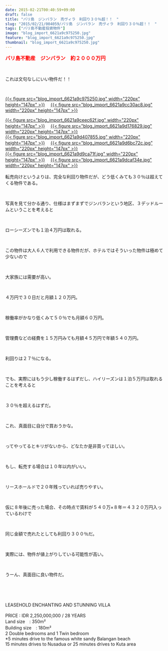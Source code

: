 ```yaml
---
date: 2015-02-21T00:40:59+09:00
draft: false
title: "バリ島　ジンバラン　売ヴィラ　利回り３０％超！！　"
slug: "2015/02/21/004059/バリ島　ジンバラン　売ヴィラ　利回り３０％超！！　"
tags: ["バリ島不動産投資物件"]
image: "blog_import_6621a9c975250.jpg"
feature: "blog_import_6621a9c975250.jpg"
thumbnail: "blog_import_6621a9c975250.jpg"
---
```

<p><font color="#ff0000" size="3"><strong>バリ島不動産　ジンバラン　約２０００万円</strong></font></p><br/><p>これは文句なしにいい物件だ！！</p><p><br/></p><p><a href="blog_import_6621a9caae356.jpg">{{< figure src="blog_import_6621a9c975250.jpg" width="220px" height="147px" >}}</a> 　<a href="blog_import_6621a9cd6d683.jpg">{{< figure src="blog_import_6621a9cc30ac8.jpg" width="220px" height="147px" >}}</a> </p><p><a href="blog_import_6621a9d02a73e.jpg">{{< figure src="blog_import_6621a9ceec62f.jpg" width="220px" height="147px" >}}</a> 　<a href="blog_import_6621a9d2ac8de.jpg">{{< figure src="blog_import_6621a9d176829.jpg" width="220px" height="147px" >}}</a> <br/><a href="blog_import_6621a9d540558.jpg">{{< figure src="blog_import_6621a9d407855.jpg" width="220px" height="147px" >}}</a> 　<a href="blog_import_6621a9d824e5e.jpg">{{< figure src="blog_import_6621a9d6bc72c.jpg" width="220px" height="147px" >}}</a> <br/><a href="blog_import_6621a9db25723.jpg">{{< figure src="blog_import_6621a9d9ca71f.jpg" width="220px" height="147px" >}}</a> 　<a href="blog_import_6621a9ddef5ea.jpg">{{< figure src="blog_import_6621a9dcaf34e.jpg" width="220px" height="147px" >}}</a> <br/><br/>転売向けというよりは、完全な利回り物件だが、どう低くみても３０％は超えてくる物件である。</p><br/><p>写真を見て分かる通り、仕様はまずまずでジンバランという地区、３デッドルームということを考えると</p><br/><p>ローシーズンでも１泊４万円は取れる。</p><br/><p>この物件は大人６人で利用できる物件だが、ホテルではそういった物件は極めて少ないので</p><br/><p>大家族には需要が高い。</p><br/><p>４万円で３０日だと月額１２０万円。</p><br/><p>稼働率がかなり低くみて５０％でも月額６０万円。</p><br/><p>管理費などの経費を１５万円みても月額４５万円で年額５４０万円。</p><br/><p>利回りは２７％になる。</p><br/><p>でも、実際にはもう少し稼働するはずだし、ハイリーズンは１泊５万円は取れることを考えると</p><br/><p>３０％を超えるはずだ。</p><br/><p>これ、真面目に自分で買おうかな。</p><br/><p>ってやってるとキリがないから、どなたか是非買ってほしい。</p><br/><p>もし、転売する場合は１０年以内がいい。</p><br/><p>リースホールドで２０年残っていれば売りやすい。</p><br/><p>仮に８年後に売った場合、その時点で賃料が５４０万×８年＝４３２０万円入っているわけで</p><br/><p>同じ金額で売れたとしても利回り３００％だ。</p><br/><p>実際には、物件が値上がりしている可能性が高い。</p><br/><p>うーん、真面目に良い物件だ。</p><br/><br/><br/><p>LEASEHOLD ENCHANTING AND STUNNING VILLA <br/><br/>PRICE : IDR 2,250,000,000 / 28 YEARS <br/>Land size　: 350m²<br/>Building size　: 180m²<br/>2 Double bedrooms and 1 Twin bedroom <br/>*5 minutes drive to the famous white sandy Balangan beach <br/>15 minutes drives to Nusadua or 25 minutes drives to Kuta area </p><br/>

